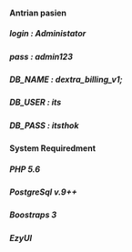 ####  Antrian pasien

##### login : Administator
##### pass  : admin123
##### DB_NAME  : dextra_billing_v1;
##### DB_USER  : its
##### DB_PASS  : itsthok

#### System Requiredment
##### PHP 5.6
##### PostgreSql v.9++
##### Boostraps 3
##### EzyUI 
